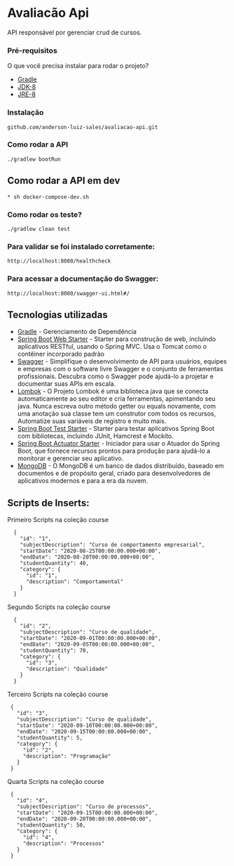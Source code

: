 # Avaliacão Api
API responsável por gerenciar crud de cursos.

### Pré-requisitos 
O que você precisa instalar para rodar o projeto? 
* [Gradle](https://https://gradle.org//) 
* [JDK-8](https://www.oracle.com/technetwork/pt/java/javase/downloadsjdk8-downloads-2133151.html) 
* [JRE-8](https://www.oracle.com/technetwork/pt/java/javase/downloadsjre8-downloads-2133155.html) 

### Instalação 
```
github.com/anderson-luiz-sales/avaliacao-api.git
```
### Como rodar a API 
```
./gradlew bootRun 
```
## Como rodar a API em dev 
 ```
* sh docker-compose-dev.sh 
 ```
### Como rodar os teste? 
```
./gradlew clean test 
```
### Para validar se foi instalado corretamente: 
```
http://localhost:8080/healthcheck 
```
### Para acessar a documentação do Swagger: 
```
http://localhost:8080/swagger-ui.html#/ 
```
## Tecnologias utilizadas 
* [Gradle](https://gradle.org/) - Gerenciamento de Dependência 
* [Spring Boot Web Starter](https://mvnrepository.com/artifact/org.springframework.boot/spring-boot-starter-web) - Starter para construção de web, incluindo aplicativos RESTful, usando o Spring MVC. Usa o Tomcat como o contêiner incorporado padrão 
* [Swagger](https://https://swagger.io/) - Simplifique o desenvolvimento de API para usuários, equipes e empresas com o software livre Swagger e o conjunto de ferramentas profissionais. Descubra como o Swagger pode ajudá-lo a projetar e documentar suas APIs em escala.
* [Lombok](https://projectlombok.org/) - O Projeto Lombok é uma biblioteca java que se conecta automaticamente ao seu editor e cria ferramentas, apimentando seu java. Nunca escreva outro método getter ou equals novamente, com uma anotação sua classe tem um construtor com todos os recursos, Automatize suas variáveis de registro e muito mais. 
* [Spring Boot Test Starter](https://mvnrepository.com/artifact/org.springframework.boot/spring-boot-starter-test) - Starter para testar aplicativos Spring Boot com bibliotecas, incluindo JUnit, Hamcrest e Mockito. 
* [Spring Boot Actuator Starter](https://mvnrepository.com/artifact/org.springframework.boot/spring-boot-starter-actuator) - Iniciador para usar o Atuador do Spring Boot, que fornece recursos prontos para produção para ajudá-lo a monitorar e gerenciar seu aplicativo. 
* [MongoDB](https://https://www.mongodb.com//) - O MongoDB é um banco de dados distribuído, baseado em documentos e de propósito geral, criado para desenvolvedores de aplicativos modernos e para a era da nuvem.

## Scripts de Inserts:

Primeiro Scripts na coleção course
```
  {
    "id": "1",
    "subjectDescription": "Curso de comportamento empresarial",
    "startDate": "2020-08-25T00:00:00.000+00:00",
    "endDate": "2020-08-20T00:00:00.000+00:00",
    "studentQuantity": 40,
    "category": {
      "id": "1",
      "description": "Comportamental"
    }
  }
```

Segundo Scripts na coleção course
```
  {
    "id": "2",
    "subjectDescription": "Curso de qualidade",
    "startDate": "2020-09-01T00:00:00.000+00:00",
    "endDate": "2020-09-05T00:00:00.000+00:00",
    "studentQuantity": 70,
    "category": {
      "id": "3",
      "description": "Qualidade"
    }
  }
```

Terceiro Scripts na coleção course
 ```
  {
    "id": "3",
    "subjectDescription": "Curso de qualidade",
    "startDate": "2020-09-10T00:00:00.000+00:00",
    "endDate": "2020-09-15T00:00:00.000+00:00",
    "studentQuantity": 5,
    "category": {
      "id": "2",
      "description": "Programação"
    }
  }
 ```

Quarta Scripts na coleção course
 ```
  {
    "id": "4",
    "subjectDescription": "Curso de processos",
    "startDate": "2020-09-15T00:00:00.000+00:00",
    "endDate": "2020-09-20T00:00:00.000+00:00",
    "studentQuantity": 50,
    "category": {
      "id": "4",
      "description": "Processos"
    }
  }
 ```
